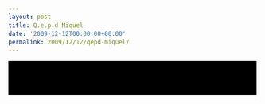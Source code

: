 ```yaml
---
layout: post
title: Q.e.p.d Miquel
date: '2009-12-12T00:00:00+00:00'
permalink: 2009/12/12/qepd-miquel/
---
```

<img src="/assets/zz323802241.jpg" alt="Luto" title="Luto" width="499" height="69" class="centro_borde" />
